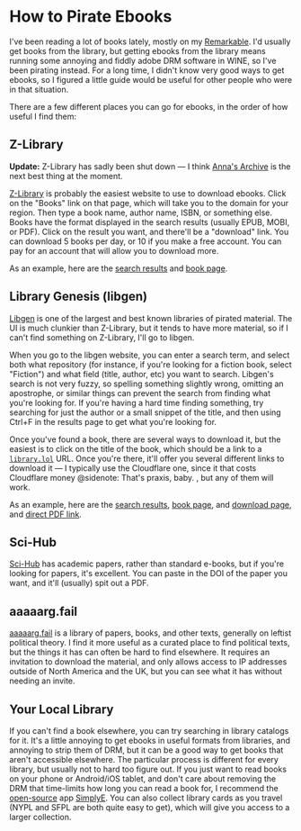 # How to Pirate Ebooks

I've been reading a lot of books lately, mostly on my [Remarkable](https://remarkable.com/). I'd usually get books from the library, but getting ebooks from the library means running some annoying and fiddly adobe DRM software in WINE, so I've been pirating instead. For a long time, I didn't know very good ways to get ebooks, so I figured a little guide would be useful for other people who were in that situation.

There are a few different places you can go for ebooks, in the order of how useful I find them:

## Z-Library

**Update:** Z-Library has sadly been shut down — I think [Anna's Archive](https://annas-archive.org/) is the next best thing at the moment.

[Z-Library](http://z-lib.org/) is probably the easiest website to use to download ebooks. Click on the "Books" link on that page, which will take you to the domain for your region. Then type a book name, author name, ISBN, or something else. Books have the format displayed in the search results (usually EPUB, MOBI, or PDF). Click on the result you want, and there'll be a "download" link. You can download 5 books per day, or 10 if you make a free account. You can pay for an account that will allow you to download more.

As an example, here are the [search results](https://book4you.org/s/steal%20this%20book) and [book page](https://book4you.org/book/1618565/ad695c).

## Library Genesis (libgen)

[Libgen](http://libgen.rs/) is one of the largest and best known libraries of pirated material. The UI is much clunkier than Z-Library, but it tends to have more material, so if I can't find something on Z-Library, I'll go to libgen.

When you go to the libgen website, you can enter a search term, and select both what repository (for instance, if you're looking for a fiction book, select "Fiction") and what field (title, author, etc) you want to search. Libgen's search is not very fuzzy, so spelling something slightly wrong, omitting an apostrophe, or similar things can prevent the search from finding what you're looking for. If you're having a hard time finding something, try searching for just the author or a small snippet of the title, and then using Ctrl+F in the results page to get what you're looking for.

Once you've found a book, there are several ways to download it, but the easiest is to click on the title of the book, which should be a link to a [`library.lol`](http://library.lol) URL. Once you're there, it'll offer you several different links to download it — I typically use the Cloudflare one, since it that costs Cloudflare money
@sidenote: That's praxis, baby.
, but any of them will work.

As an example, here are the [search results](http://libgen.rs/search.php?req=steal+this+book&lg_topic=libgen&open=0&view=simple&res=25&phrase=1&column=def), [book page](http://libgen.rs/book/index.php?md5=2BA1817098A9DA513B03E2918F3140FD), and [download page](http://library.lol/main/2BA1817098A9DA513B03E2918F3140FD), and [direct PDF link](https://cloudflare-ipfs.com/ipfs/bafykbzaceapcdfp3m75yg6rlofzw2xsjq7giqb3vgqa3xdagn6b3hs7tmjwze?filename=Abbie%20Hoffman%20-%20Steal%20This%20Book-Da%20Capo%20Press%20%282002%29.pdf).

## Sci-Hub

[Sci-Hub](https://sci-hub.st/) has academic papers, rather than standard e-books, but if you're looking for papers, it's excellent. You can paste in the DOI of the paper you want, and it'll (usually) spit out a PDF.

## aaaaarg.fail

[aaaaarg.fail](http://aaaaarg.fail/) is a library of papers, books, and other texts, generally on leftist political theory. I find it more useful as a curated place to find political texts, but the things it has can often be hard to find elsewhere. It requires an invitation to download the material, and only allows access to IP addresses outside of North America and the UK, but you can see what it has without needing an invite.

## Your Local Library

If you can't find a book elsewhere, you can try searching in library catalogs for it. It's a little annoying to get ebooks in useful formats from libraries, and annoying to strip them of DRM, but it can be a good way to get books that aren't accessible elsewhere. The particular process is different for every library, but usually not to hard too figure out. If you just want to read books on your phone or Android/iOS tablet, and don't care about removing the DRM that time-limits how long you can read a book for, I recommend the [open-source](https://github.com/NYPL-Simplified/) app [SimplyE](https://www.nypl.org/books-music-movies/ebookcentral/simplye). You can also collect library cards as you travel (NYPL and SFPL are both quite easy to get), which will give you access to a larger collection.
